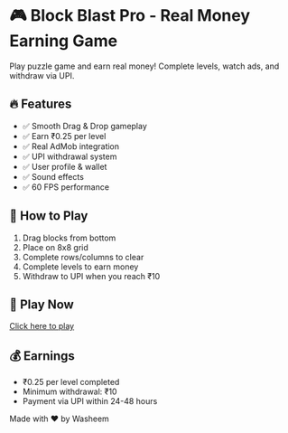 # 🎮 Block Blast Pro - Real Money Earning Game

Play puzzle game and earn real money! Complete levels, watch ads, and withdraw via UPI.

## 🔥 Features
- ✅ Smooth Drag & Drop gameplay
- ✅ Earn ₹0.25 per level
- ✅ Real AdMob integration
- ✅ UPI withdrawal system
- ✅ User profile & wallet
- ✅ Sound effects
- ✅ 60 FPS performance

## 🎯 How to Play
1. Drag blocks from bottom
2. Place on 8x8 grid
3. Complete rows/columns to clear
4. Complete levels to earn money
5. Withdraw to UPI when you reach ₹10

## 🚀 Play Now
[Click here to play](https://YOUR_USERNAME.github.io/block-blast-pro/)

## 💰 Earnings
- ₹0.25 per level completed
- Minimum withdrawal: ₹10
- Payment via UPI within 24-48 hours

Made with ❤️ by Washeem
